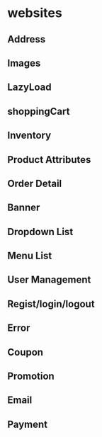# websites
## Address
## Images
## LazyLoad
## shoppingCart
## Inventory
## Product Attributes
## Order Detail
## Banner
## Dropdown List
## Menu List
## User Management
## Regist/login/logout
## Error
## Coupon
## Promotion
## Email
## Payment
